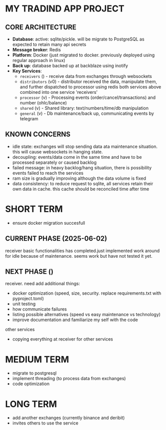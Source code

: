 # MY TRADIND APP PROJECT

## CORE ARCHITECTURE
- **Database**: active: sqlite/pickle. will be migrate to PostgreSQL as expected to retain many api secrets
- **Message broker**: Redis
- **Platform**: Docker (just migrated to docker. previously deployed using regular approach in linux)
- **Back up**: database backed up at backblaze using inotify
- **Key Services**:
  - `receivers` () - receive data from exchanges through websockets 
  - `distributors` (v0) - distributor received the data, manipulate them, and further dispatched to processor using redis
  both services above combined into one service 'receivers'
  - `processor` (v) - Processing events (order/cancel/transactions) and number (ohlc/balance)
  - `shared` (v) - Shared library: text/numbers/time/db manipulation
  - `general` (v) - Db maintenance/back up, communicating events by telegram

## KNOWN CONCERNS
- idle state: exchanges will stop sending data ata maintenance situation. this will cause websockets in hanging state.
- decoupling: events/data come in the same time and have to be processed separately or caused backlog
- failed message: in heavy backlog/hang situation, there is possibility events failed to reach the services
- ram size is gradually improving although the data volume is fixed
- data consistency: to reduce request to sqlite, all services retain their own data in cache. this cache should be reconciled time after time
  

# SHORT TERM
- ensure docker migration succesfull 
## CURRENT PHASE (2025-06-02)
receiver basic functionalities has completed.just implemented work around for idle because of maintenance. seems work but have not tested it yet.

## NEXT PHASE ()
receiver. need add additional things:
- docker optimization (speed, size, security. replace requirements.txt with pyproject.toml)
- unit testing
- how communicate failures
- listing possible alternatives (speed vs easy maintenance vs technology)
- improve documentation and familiarize my self with the code

other services
- copying everything at receiver for other services


# MEDIUM TERM
- migrate to postgresql
- implement threading (to process data from exchanges)
- code optimization

# LONG TERM
- add another exchanges (currently binance and deribit)
- invites others to use the service

